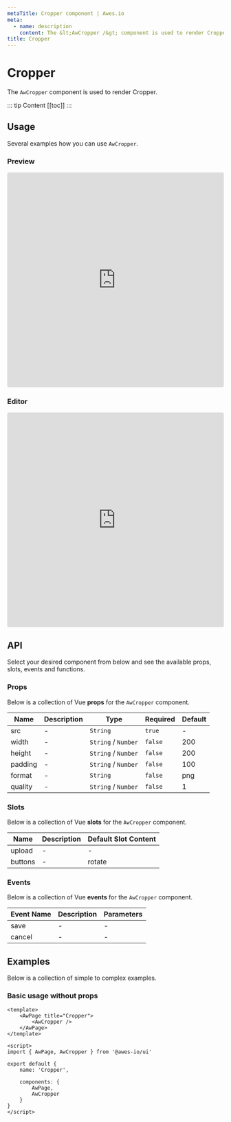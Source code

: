 ```yaml
---
metaTitle: Cropper сomponent | Awes.io
meta:
  - name: description
    content: The &lt;AwCropper /&gt; component is used to render Cropper - UI Vue component for Awes.io.
title: Cropper
---
```

# Cropper

The `AwCropper` component is used to render Cropper.

::: tip Content
[[toc]]
:::

## Usage
Several examples how you can use `AwCropper`.

### Preview
<iframe
     src='https://codesandbox.io/embed/github/awes-io/client/tree/master/examples/basic-ui?autoresize=1&fontsize=14&hidenavigation=1&initialpath=%2Faw-cropper&module=%2Fpages%2Faw-cropper.vue&theme=dark&view=preview'
     style='width:100%; height:500px; border:0; border-radius: 4px; overflow:hidden;'
     title='basic-ui'
     allow='geolocation; microphone; camera; midi; vr; accelerometer; gyroscope; payment; ambient-light-sensor; encrypted-media; usb'
     sandbox='allow-modals allow-forms allow-popups allow-scripts allow-same-origin'
   ></iframe>

### Editor
<iframe
     src='https://codesandbox.io/embed/github/awes-io/client/tree/master/examples/basic-ui?autoresize=1&fontsize=14&hidenavigation=1&initialpath=%2Faw-cropper&module=%2Fpages%2Faw-cropper.vue&theme=dark&view=editor'
     style='width:100%; height:500px; border:0; border-radius: 4px; overflow:hidden;'
     title='basic-ui'
     allow='geolocation; microphone; camera; midi; vr; accelerometer; gyroscope; payment; ambient-light-sensor; encrypted-media; usb'
     sandbox='allow-modals allow-forms allow-popups allow-scripts allow-same-origin'
   ></iframe>

## API
Select your desired component from below and see the available props, slots, events and functions.

### Props
Below is a collection of Vue **props** for the `AwCropper` component.
<!-- @vuese:AwCropper:props:start -->
|Name|Description|Type|Required|Default|
|---|---|---|---|---|
|src|-|`String`|`true`|-|
|width|-|`String` /  `Number`|`false`|200|
|height|-|`String` /  `Number`|`false`|200|
|padding|-|`String` /  `Number`|`false`|100|
|format|-|`String`|`false`|png|
|quality|-|`String` /  `Number`|`false`|1|

<!-- @vuese:AwCropper:props:end -->





### Slots
Below is a collection of Vue **slots** for the `AwCropper` component.
<!-- @vuese:AwCropper:slots:start -->
|Name|Description|Default Slot Content|
|---|---|---|
|upload|-|-|
|buttons|-|rotate|

<!-- @vuese:AwCropper:slots:end -->






### Events
Below is a collection of Vue **events** for the `AwCropper` component.
<!-- @vuese:AwCropper:events:start -->
|Event Name|Description|Parameters|
|---|---|---|
|save|-|-|
|cancel|-|-|

<!-- @vuese:AwCropper:events:end -->






## Examples
Below is a collection of simple to complex examples.

### Basic usage without props
```vue
<template>
    <AwPage title="Cropper">
        <AwCropper />
    </AwPage>
</template>

<script>
import { AwPage, AwCropper } from '@awes-io/ui'

export default {
    name: 'Cropper',

    components: {
        AwPage,
        AwCropper
    }
}
</script>

```

